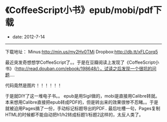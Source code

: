 # 《CoffeeScript小书》epub/mobi/pdf下载
- date: 2012-7-14

---

下载地址： 
Minus:http://min.us/my2Hv0TMj 
Dropbox:http://db.tt/xFLCorq5 

最近突发奇想想学CoffeeScript了。。于是在豆瓣阅读上发现了《CoffeeScript小书》（http://read.douban.com/ebook/198648/），试读之后发现一个很坑的问题....

代码竟然是图片！！！！！！

于是就DIY了这一堆电子书。。
epub是用Sigil做的，mobi是直接用Calibre转就。
本来想用Calibre直接把epub转成PDF的，但是转出来的效果很惨不忍睹。。于是就被迫用Pages搞了一份，手动标记标题导出的PDF..
最后吐槽一句，Pages复制HTML的时候都不能自动把h1/h2转成标题1/标题2这样的，太反人类了。